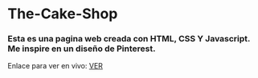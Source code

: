# The-Cake-Shop

### Esta es una pagina web creada con HTML, CSS Y Javascript. Me inspire en un diseño de Pinterest.

Enlace para ver en vivo: [VER](https://cristianbarrios983.github.io/The-Cake-Shop/)
